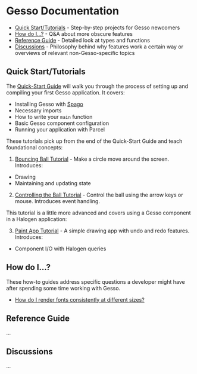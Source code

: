 # Gesso Documentation

- [Quick Start/Tutorials](#quick-starttutorials) - Step-by-step projects for Gesso newcomers
- [How do I...?](#how-do-i) - Q&A about more obscure features
- [Reference Guide](#reference-guide) - Detailed look at types and functions
- [Discussions](#discussions) - Philosophy behind why features work a certain way or overviews of relevant non-Gesso-specific topics

## Quick Start/Tutorials

The [Quick-Start Guide](quick-start.md) will walk you through the process of setting up and compiling your first Gesso application. It covers:

* Installing Gesso with [Spago](https://github.com/purescript/spago)
* Necessary imports
* How to write your `main` function
* Basic Gesso component configuration
* Running your application with Parcel

These tutorials pick up from the end of the Quick-Start Guide and teach foundational concepts:

1. [Bouncing Ball Tutorial](bouncing-ball.md) - Make a circle move around the screen. Introduces:
  * Drawing
  * Maintaining and updating state
2. [Controlling the Ball Tutorial](controlling-the-ball.md) - Control the ball using the arrow keys or mouse. Introduces event handling.

This tutorial is a little more advanced and covers using a Gesso component in a Halogen application:

3. [Paint App Tutorial](paint-app.md) - A simple drawing app with undo and redo features. Introduces:
  * Component I/O with Halogen queries

## How do I...?

These how-to guides address specific questions a developer might have after spending some time working with Gesso.

* [How do I render fonts consistently at different sizes?](../how-do-i/consistent-font-sizes.md)

## Reference Guide

...

## Discussions

...
